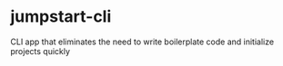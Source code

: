 # jumpstart-cli
 CLI app that eliminates the need to write boilerplate code and initialize projects quickly
